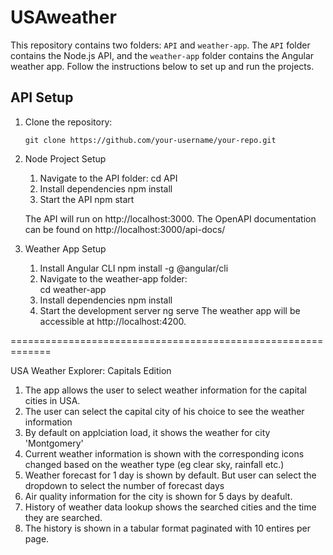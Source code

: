 # USAweather

This repository contains two folders: `API` and `weather-app`. The `API` folder contains the Node.js API, and the `weather-app` folder contains the Angular weather app. Follow the instructions below to set up and run the projects.

## API Setup

1. Clone the repository:

   ```shell
   git clone https://github.com/your-username/your-repo.git

2. Node Project Setup
    1. Navigate to the API folder:
       cd API
    2. Install dependencies
        npm install
    3. Start the API
       npm start
   
   The API will run on http://localhost:3000.
   The OpenAPI documentation can be found on http://localhost:3000/api-docs/

4. Weather App Setup
    1. Install Angular CLI
       npm install -g @angular/cli
    2. Navigate to the weather-app folder:\
       cd weather-app
    3. Install dependencies
       npm install
    4. Start the development server
       ng serve
       The weather app will be accessible at http://localhost:4200.
    
=============================================================

  USA Weather Explorer: Capitals Edition

1. The app allows the user to select weather information for the capital cities in USA.
2. The user can select the capital city of his choice to see the weather information
3. By default on applciation load, it shows the weather for city 'Montgomery'
4. Current weather information is shown with the corresponding icons changed based on the weather type (eg clear sky, rainfall etc.)
5. Weather forecast for 1 day is shown by default. But user can select the dropdown to select the number of forecast days
6. Air quality information for the city is shown for 5 days by deafult.
7. History of weather data lookup shows the searched cities and the time they are searched.
8. The history is shown in a tabular format paginated with 10 entires per page.
